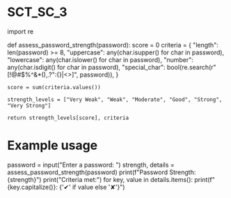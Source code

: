 # SCT_SC_3
import re

def assess_password_strength(password):
    score = 0
    criteria = {
        "length": len(password) >= 8,
        "uppercase": any(char.isupper() for char in password),
        "lowercase": any(char.islower() for char in password),
        "number": any(char.isdigit() for char in password),
        "special_char": bool(re.search(r"[!@#$%^&*(),.?\":{}|<>]", password)),
    }
    
    score = sum(criteria.values())
    
    strength_levels = ["Very Weak", "Weak", "Moderate", "Good", "Strong", "Very Strong"]
    
    return strength_levels[score], criteria

# Example usage
password = input("Enter a password: ")
strength, details = assess_password_strength(password)
print(f"Password Strength: {strength}")
print("Criteria met:")
for key, value in details.items():
    print(f"{key.capitalize()}: {'✔' if value else '✘'}")
